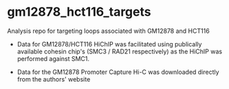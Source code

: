 # gm12878_hct116_targets
Analysis repo for targeting loops associated with GM12878 and HCT116

- Data for GM12878/HCT116 HiChIP was facilitated using publically available cohesin chip's (SMC3 / RAD21 respectively) as the HiChIP was performed against SMC1.

- Data for the GM12878 Promoter Capture Hi-C was downloaded directly from the authors' website

